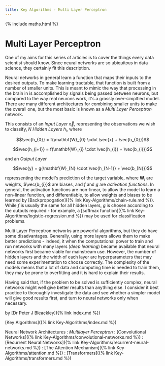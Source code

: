 ```yaml
---
title: Key Algorithms - Multi Layer Perceptron
---
```

{% include maths.html %}

# Multi Layer Perceptron

One of my aims for this series of articles is to cover the things every data scientist should know. Since neural networks are so ubiquitous in data science, they certainly fit this description.

Neural networks in general learn a function that maps their inputs to the desired outputs. To make learning tractable, that function is built from a number of smaller units. This is meant to mimic the way that processing in the brain in is accomplished by signals being passed between neurons, but compared to the way real neurons work, it's a grossly over-simplfied model. There are many different architectures for combining smaller units to make the overall one, but the most basic is known as a *Multi Layer Perceptron* network.

This consists of an *Input Layer* $\vec{x}$, representing the observations we wish to classify,
$N$ *Hidden Layers* $h_{i}$, where

$$\vec{h_{0}} = f(\mathbf{W}_{0} \cdot \vec{x} + \vec{b_{0}})$$

$$\vec{h_{i+1}} = f(\mathbf{W}_{i} \cdot \vec{h_{i}} + \vec{b_{i}})$$ 

and an *Output Layer*

$$\vec{y} = g(\mathbf{W}_{N} \cdot \vec{h_{N-1}} + \vec{b_{N}})$$

repressenting the model's prediction of the target variable, where $\mathbf{W}_{i}$ are weights, $\vec{b_{i}}$ are biases, and $f$ and $g$ are *activation functions*. In general, the activation functions are non-linear, to allow the model to learn a non-linear function, and differentiable, to allow weights and biases to be learned by [Backpropogation]({% link Key-Algorithms/chain-rule.md %}). While $f$ is usually the same for all hidden layers, $g$ is chosen according to the outputs required - for example, a [softmax function]({% link Key-Algorithms/logistic-regression.md %}) may be used for classification problems.

Multi Layer Perceptron networks are powerful algorithms, but they do have some disadvantages. Generally, using more layers allows them to make better predictions - indeed, it when the computational power to train and run networks with many layers (*deep learning*) became available that neural networks first became viable for mainstream use. However, the number of hidden layers and the width of each layer are hyperparameters that may need some experimentation to choose correctly. The complexity of the models means that a lot of data and computing time is needed to train them, they may be prone to overfitting and it is hard to explain their results.

Having said that, if the problem to be solved is sufficiently complex, neural networks might well give better results than anything else. I consider it best practice to thoroughly investigate the data and see whether a simpler model will give good results first, and turn to neural networks only when necessary.

by [Dr Peter J Bleackley]({% link index.md %})

[Key Algorithms]({% link Key-Algorithms/index.md %})

Neural Network Architectures
: *Multilayer Perceptron*
: [Convolutional Networks]({% link Key-Algorithms/convolutional-networks.md %})
: [Recurrent Neural Networks]({% link Key-Algorithms/recurrent-neural-networks.md %})
: [The Attention Mechanism]({% link Key-Algorithms/attention.md %})
: [Transformers]({% link Key-Algorithms/transformers.md %})

